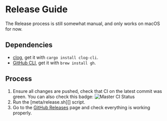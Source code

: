# Release Guide

The Release process is still somewhat manual, and only works on macOS for now.

## Dependencies

- [clog][], get it with `cargo install clog-cli`.
- [GitHub CLI][], get it with `brew install gh`.

## Process

1. Ensure all changes are pushed, check that CI on the latest commit was green.
  You can also check this badge: ![Master CI Status](https://github.com/gibfahn/up-rs/workflows/Rust/badge.svg)
2. Run the [meta/release.sh][] script.
3. Go to the [GitHub Releases][] page and check everything is working properly.

[CHANGELOG.md]: /CHANGELOG.md
[GitHub CLI]: https://github.com/cli/cli
[GitHub Releases]: https://github.com/gibfahn/up-rs/releases
[clog]: https://github.com/clog-tool/clog-cli
